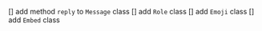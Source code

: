 [] add method `reply` to `Message` class
[] add `Role` class
[] add `Emoji` class
[] add `Embed` class